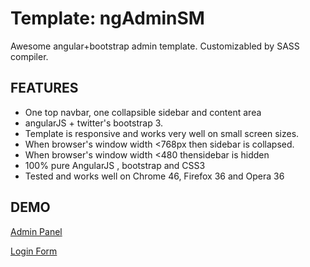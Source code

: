 # Template: ngAdminSM
Awesome angular+bootstrap admin template. Customizabled by SASS compiler.

## FEATURES
- One top navbar, one collapsible sidebar and content area
- angularJS + twitter's bootstrap 3.
- Template is responsive and works very well on small screen sizes.
- When browser's window width <768px then sidebar is collapsed.
- When browser's window width <480 thensidebar is hidden
- 100% pure AngularJS , bootstrap and CSS3
- Tested and works well on Chrome 46, Firefox 36 and Opera 36


## DEMO
[Admin Panel](https://smikodanic.github.io/template-ng-adminsm/)

[Login Form](https://smikodanic.github.io/template-ng-adminsm/login.html)
